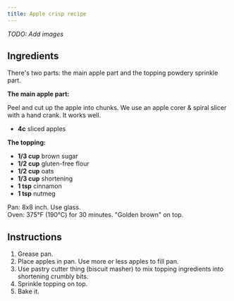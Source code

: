 ```yaml
---
title: Apple crisp recipe
---
```


_TODO: Add images_

## Ingredients

There's two parts: the main apple part and the topping powdery sprinkle part.

**The main apple part:**

Peel and cut up the apple into chunks. We use an apple corer & spiral slicer with a hand crank. It works well.

- **4c** sliced apples

**The topping:**

- **1/3 cup** brown sugar
- **1/2 cup** gluten-free flour
- **1/2 cup** oats
- **1/3 cup** shortening
- **1 tsp** cinnamon
- **1 tsp** nutmeg

Pan: 8x8 inch. Use glass. \
Oven: 375°F (190°C) for 30 minutes. "Golden brown" on top.

## Instructions

1. Grease pan.
2. Place apples in pan. Use more or less apples to fill pan.
3. Use pastry cutter thing (biscuit masher) to mix topping ingredients into shortening crumbly bits.
4. Sprinkle topping on top.
5. Bake it.
